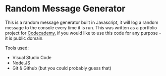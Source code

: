 # Random Message Generator
This is a random message generator built in Javascript, it will log a random message to the console every time it is run.
This was written as a portfolio project for [Codecademy](https://www.codecademy.com), if you would like to use this code for any purpose - it is public domain.

Tools used:
+ Visual Studio Code
+ Node.JS
+ Git & Github (but you could probably guess that)